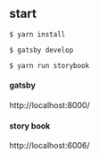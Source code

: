 ## start
```
$ yarn install

$ gatsby develop

$ yarn run storybook
```

#### gatsby
http://localhost:8000/
#### story book
http://localhost:6006/
